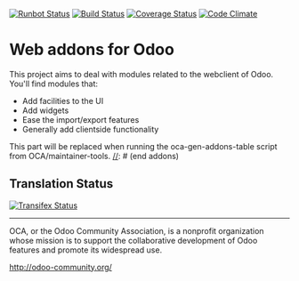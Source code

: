 [![Runbot Status](https://runbot.odoo-community.org/runbot/badge/flat/162/7.0.svg)](https://runbot.odoo-community.org/runbot/repo/github-com-oca-web-162)
[![Build Status](https://travis-ci.org/zeroincombenze/web.svg?branch=7.0)](https://travis-ci.org/zeroincombenze/web)
[![Coverage Status](https://coveralls.io/repos/zeroincombenze/web/badge.png?branch=7.0)](https://coveralls.io/r/zeroincombenze/web?branch=7.0)
[![Code Climate](https://codeclimate.com/github/zeroincombenze/web/badges/gpa.svg)](https://codeclimate.com/github/zeroincombenze/web)

Web addons for Odoo
===================

This project aims to deal with modules related to the webclient of Odoo. You'll find modules that:

- Add facilities to the UI
- Add widgets
- Ease the import/export features
- Generally add clientside functionality

[//]: # (addons)
This part will be replaced when running the oca-gen-addons-table script from OCA/maintainer-tools.
[//]: # (end addons)

Translation Status
------------------
[![Transifex Status](https://www.transifex.com/projects/p/OCA-web-7-0/chart/image_png)](https://www.transifex.com/projects/p/OCA-web-7-0)

----

OCA, or the Odoo Community Association, is a nonprofit organization whose
mission is to support the collaborative development of Odoo features and
promote its widespread use.

http://odoo-community.org/
